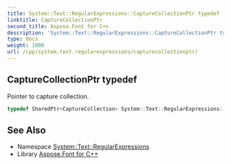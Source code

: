 ```yaml
---
title: System::Text::RegularExpressions::CaptureCollectionPtr typedef
linktitle: CaptureCollectionPtr
second_title: Aspose.Font for C++
description: 'System::Text::RegularExpressions::CaptureCollectionPtr typedef. Pointer to capture collection in C++.'
type: docs
weight: 1000
url: /cpp/system.text.regularexpressions/capturecollectionptr/
---
```

## CaptureCollectionPtr typedef


Pointer to capture collection.

```cpp
typedef SharedPtr<CaptureCollection> System::Text::RegularExpressions::CaptureCollectionPtr
```

## See Also

* Namespace [System::Text::RegularExpressions](../)
* Library [Aspose.Font for C++](../../)

